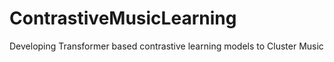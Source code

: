# ContrastiveMusicLearning
Developing Transformer based contrastive learning models to Cluster Music
